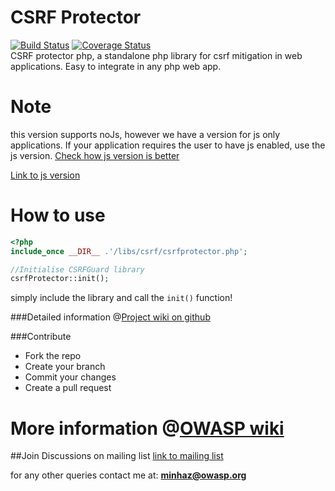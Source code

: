 CSRF Protector
==========================
[![Build Status](https://travis-ci.org/mebjas/CSRF-Protector-PHP.svg?branch=nojs-support)](https://travis-ci.org/mebjas/CSRF-Protector-PHP) [![Coverage Status](https://coveralls.io/repos/mebjas/CSRF-Protector-PHP/badge.png?branch=nojs-support)](https://coveralls.io/r/mebjas/CSRF-Protector-PHP?branch=master)
<br>CSRF protector php, a standalone php library for csrf mitigation in web applications. Easy to integrate in any php web app.


Note
==========
this version supports noJs, however we have a version for js only applications. If your application requires the user to have js enabled, use the js version. [Check how js version is better](https://github.com/mebjas/CSRF-Protector-PHP/wiki/js-version-versus-nojs-version) 

[Link to js version](https://github.com/mebjas/CSRF-Protector-PHP/)


How to use
==========
```php
<?php
include_once __DIR__ .'/libs/csrf/csrfprotector.php';

//Initialise CSRFGuard library
csrfProtector::init();
```
simply include the library and call the `init()` function!

###Detailed information @[Project wiki on github](https://github.com/mebjas/CSRF-Protector-PHP/wiki)

###Contribute

* Fork the repo
* Create your branch
* Commit your changes
* Create a pull request

More information @[OWASP wiki](https://www.owasp.org/index.php/CSRFProtector_Project)
====================

##Join Discussions on mailing list
[link to mailing list](https://lists.owasp.org/mailman/listinfo/owasp-csrfprotector)

for any other queries contact me at: **minhaz@owasp.org**
